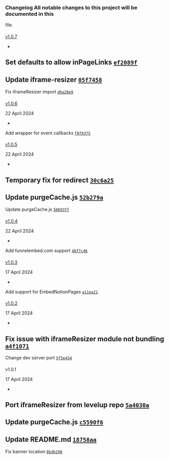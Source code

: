 ### Changelog All notable changes to this project will be documented in this
file.

####
[v1.0.7](https://github.com/leveluptools/iframeresizer/compare/v1.0.6...v1.0.7)

-
Set defaults to allow inPageLinks
[`ef2089f`](https://github.com/leveluptools/iframeresizer/commit/ef2089fcb627abe289266fbe1277774fd1b0fe88)
-
Update iframe-resizer
[`05f7458`](https://github.com/leveluptools/iframeresizer/commit/05f7458c64203907a36e74e89b8e9e0dc8dbd25d)
-
Fix iframeResizer import
[`d6a20e9`](https://github.com/leveluptools/iframeresizer/commit/d6a20e917acb1cde682733ab49994dad314d7d9f)

####
[v1.0.6](https://github.com/leveluptools/iframeresizer/compare/v1.0.5...v1.0.6)

>
22 April 2024

-
Add wrapper for event callbacks
[`f8f0375`](https://github.com/leveluptools/iframeresizer/commit/f8f03753c660b8176fdd16136739371f70a95731)

####
[v1.0.5](https://github.com/leveluptools/iframeresizer/compare/v1.0.4...v1.0.5)

>
22 April 2024

-
Temporary fix for redirect
[`30c6a25`](https://github.com/leveluptools/iframeresizer/commit/30c6a2576306e931b33730e68e384337c4a4afe9)
-
Update purgeCache.js
[`52b279a`](https://github.com/leveluptools/iframeresizer/commit/52b279aced260e80d1991b8539225d474b8f4426)
-
Update purgeCache.js
[`50693ff`](https://github.com/leveluptools/iframeresizer/commit/50693ff6d36f4f47ddc8a86d79c0dc87d34baa6b)

####
[v1.0.4](https://github.com/leveluptools/iframeresizer/compare/v1.0.3...v1.0.4)

>
22 April 2024

-
Add funnelembed.com support
[`4bf7c46`](https://github.com/leveluptools/iframeresizer/commit/4bf7c46c2066a1697a9dc8f5a9530538b9df2f2b)

####
[v1.0.3](https://github.com/leveluptools/iframeresizer/compare/v1.0.2...v1.0.3)

>
17 April 2024

-
Add support for EmbedNotionPages
[`a11ea21`](https://github.com/leveluptools/iframeresizer/commit/a11ea21469b8ca8b33a232cb941cc70d8b4b7772)

####
[v1.0.2](https://github.com/leveluptools/iframeresizer/compare/v1.0.1...v1.0.2)

>
17 April 2024

-
Fix issue with iframeResizer module not bundling
[`a4f1071`](https://github.com/leveluptools/iframeresizer/commit/a4f107166b5276e8fb65e463908890f5b5386fae)
-
Change dev server port
[`5f5e434`](https://github.com/leveluptools/iframeresizer/commit/5f5e434142e4d27c0da23dfb7bc54ad427de4d78)

####
v1.0.1

>
17 April 2024

-
Port iframeResizer from levelup repo
[`5a4030a`](https://github.com/leveluptools/iframeresizer/commit/5a4030a037516f1ef197909a0f17d8f27c99b21f)
-
Update purgeCache.js
[`c5590f6`](https://github.com/leveluptools/iframeresizer/commit/c5590f6f781c0e786acb3362b3b7f3b40fb8bb4f)
-
Update README.md
[`18758aa`](https://github.com/leveluptools/iframeresizer/commit/18758aa5552d0366c9da9a81d6c4bae02c4e5205)
-
Fix banner location
[`8bdb298`](https://github.com/leveluptools/iframeresizer/commit/8bdb298bdc55fdccc33c01d8d694defeab0185e2)
